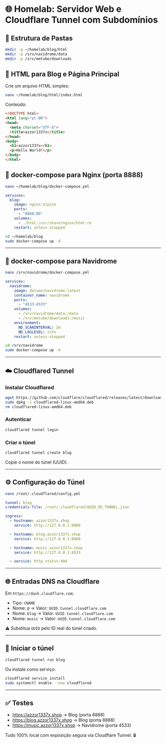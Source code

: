 # 🌐 Homelab: Servidor Web e Cloudflare Tunnel com Subdomínios

## 📁 Estrutura de Pastas

```bash
mkdir -p ~/homelab/blog/html
mkdir -p /srv/navidrome/data
mkdir -p /srv/metube/downloads
```

## 📝 HTML para Blog e Página Principal

Crie um arquivo HTML simples:

```bash
nano ~/homelab/blog/html/index.html
```

Conteúdo:

```html
<!DOCTYPE html>
<html lang="pt-BR">
<head>
  <meta charset="UTF-8">
  <title>azzor1337x</title>
</head>
<body>
  <h1>azzor1337x</h1>
  <p>Hello World!</p>
</body>
</html>
```

## 🐳 docker-compose para Nginx (porta 8888)

```bash
nano ~/homelab/blog/docker-compose.yml
```

```yaml
services:
  blog:
    image: nginx:alpine
    ports:
      - "8888:80"
    volumes:
      - ./html:/usr/share/nginx/html:ro
    restart: unless-stopped
```

```bash
cd ~/homelab/blog
sudo docker-compose up -d
```

---

## 🎵 docker-compose para Navidrome

```bash
nano /srv/navidrome/docker-compose.yml
```

```yaml
services:
  navidrome:
    image: deluan/navidrome:latest
    container_name: navidrome
    ports:
      - "4533:4533"
    volumes:
      - /srv/navidrome/data:/data
      - /srv/metube/downloads:/music
    environment:
      ND_SCANINTERVAL: 1m
      ND_LOGLEVEL: info
    restart: unless-stopped
```

```bash
cd /srv/navidrome
sudo docker-compose up -d
```

---

## ☁️ Cloudflared Tunnel

### Instalar Cloudflared

```bash
wget https://github.com/cloudflare/cloudflared/releases/latest/download/cloudflared-linux-amd64.deb
sudo dpkg -i cloudflared-linux-amd64.deb
rm cloudflared-linux-amd64.deb
```

### Autenticar

```bash
cloudflared tunnel login
```

### Criar o túnel

```bash
cloudflared tunnel create blog
```

Copie o nome do túnel (UUID).

---

## ⚙️ Configuração do Túnel

```bash
nano /root/.cloudflared/config.yml
```

```yaml
tunnel: blog
credentials-file: /root/.cloudflared/UUID_DO_TUNNEL.json

ingress:
  - hostname: azzor1337x.shop
    service: http://127.0.0.1:8888

  - hostname: blog.azzor1337x.shop
    service: http://127.0.0.1:8888

  - hostname: music.azzor1337x.shop
    service: http://127.0.0.1:4533

  - service: http_status:404
```

---

## 🌐 Entradas DNS na Cloudflare

Em `https://dash.cloudflare.com`:

- Tipo: `CNAME`
- Nome: `@` → Valor: `UUID.tunnel.cloudflare.com`
- Nome: `blog` → Valor: `UUID.tunnel.cloudflare.com`
- Nome: `music` → Valor: `UUID.tunnel.cloudflare.com`

⚠️ Substitua `UUID` pelo ID real do túnel criado.

---

## 🚀 Iniciar o túnel

```bash
cloudflared tunnel run blog
```

Ou instale como serviço:

```bash
cloudflared service install
sudo systemctl enable --now cloudflared
```

---

## ✅ Testes

- https://azzor1337x.shop → Blog (porta 8888)
- https://blog.azzor1337x.shop → Blog (porta 8888)
- https://music.azzor1337x.shop → Navidrome (porta 4533)

Tudo 100% local com exposição segura via Cloudflare Tunnel. 🔒

